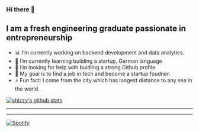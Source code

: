 ### Hi there 👋

## I am a fresh engineering graduate passionate in entrepreneurship
- :bar_chart: I’m currently working on backend development and data analytics.
- 🌱 I’m currently learning building a startup, German language
- 🤔 I’m looking for help with buidling a strong Github profile
- :dart: My goal is to find a job in tech and become a startup foudner.
- ⚡ Fun fact: I come from the city which has longest distance to any sea in the world.

[![shizzy's github stats](https://github-readme-stats.vercel.app/api?username=shirzartenwer)](https://github.com/anuraghazra/github-readme-stats)

---
<!--START_SECTION:waka-->
<!--END_SECTION:waka-->

---
[![Spotify](https://spotify-on-github.shirzartenwer.vercel.app/api/spotify)](https://open.spotify.com/user/21j6s322bjrhxlx67pyzkc4ki)
